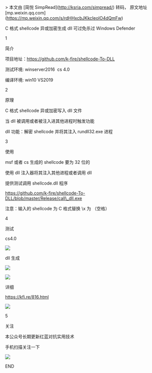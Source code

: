 \> 本文由 \[简悦 SimpRead\](http://ksria.com/simpread/) 转码， 原文地址 \[mp.weixin.qq.com\](https://mp.weixin.qq.com/s/rdHHxcbJKkcIeoIO4dQmFw)

C 格式 shellcode 异或加密生成 dll 可过免杀过 Windows Defender

1

简介

项目地址：https://github.com/k-fire/shellcode-To-DLL

测试环境: winserver2016  cs 4.0 

编译环境: win10 VS2019

2

原理

C 格式 shellcode 异或加密写入 dll 文件

当 dll 被调用或者被注入进其他进程时触发功能

dll 功能：解密 shellcode 并将其注入 rundll32.exe 进程

3

使用

msf 或者 cs 生成的 shellcode 要为 32 位的

使用 dll 注入器将其注入其他进程或者调用 dll

提供测试调用 shellcode.dll 程序

https://github.com/k-fire/shellcode-To-DLL/blob/master/Release/call\_dll.exe

注意：输入的 shellcode 为 C 格式替换 \\x 为 （空格）

4

测试

cs4.0 

![](https://mmbiz.qpic.cn/mmbiz_png/Jvbbfg0s6ADWEiaicWAEnicazZ64yBgMjlFTRaDvxQbVTGANZNic5A6ny5Yy2fquCUQhZA3ibhoDIxAVoGPusfrqFDg/640?wx_fmt=png)  

dll 生成

![](https://mmbiz.qpic.cn/mmbiz_png/Jvbbfg0s6ADWEiaicWAEnicazZ64yBgMjlF3icN9MTeaLUgxgPDS8Sic7BDmq2VnAia5AAPYpOXuXozNEZuXXaurtSCw/640?wx_fmt=png)

![](https://mmbiz.qpic.cn/mmbiz_png/Jvbbfg0s6ADWEiaicWAEnicazZ64yBgMjlFaBt9lhcVsCvXqw7SNUX6PKI2YXib2OCsibwyHBYfty9J80eIbKkYpJ4Q/640?wx_fmt=png)

详细

https://kfi.re/816.html

![](https://mmbiz.qpic.cn/mmbiz_png/Jvbbfg0s6ADWEiaicWAEnicazZ64yBgMjlFAzicNnEHEYnpWLkicY9fqZblnQh73QdgXHPqRibtFd4vRsvSaOdoCxt1Q/640?wx_fmt=png)

5

关注

本公众号长期更新红蓝对抗实用技术

手机扫描关注一下

![](https://mmbiz.qpic.cn/mmbiz_jpg/Jvbbfg0s6ADWEiaicWAEnicazZ64yBgMjlFA7cKXUSibSjiclIkkBfJeenmJaArib2u2rvFGsAE2o0NhGnTxibUHaCT1w/640?wx_fmt=jpeg)

END